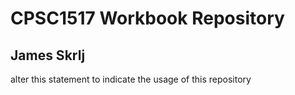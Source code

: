 # CPSC1517 Workbook Repository

## James Skrlj

alter this statement to indicate the usage of this repository
